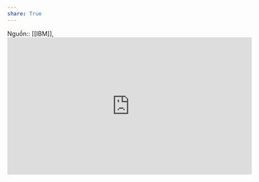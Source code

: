 ```yaml
---
share: True
---
```

Nguồn:: [[IBM]], <iframe width="560" height="315" src="https://www.youtube.com/embed/4lcwTGA7MZw" title="YouTube video player" frameborder="0" allow="accelerometer; autoplay; clipboard-write; encrypted-media; gyroscope; picture-in-picture; web-share" allowfullscreen></iframe>